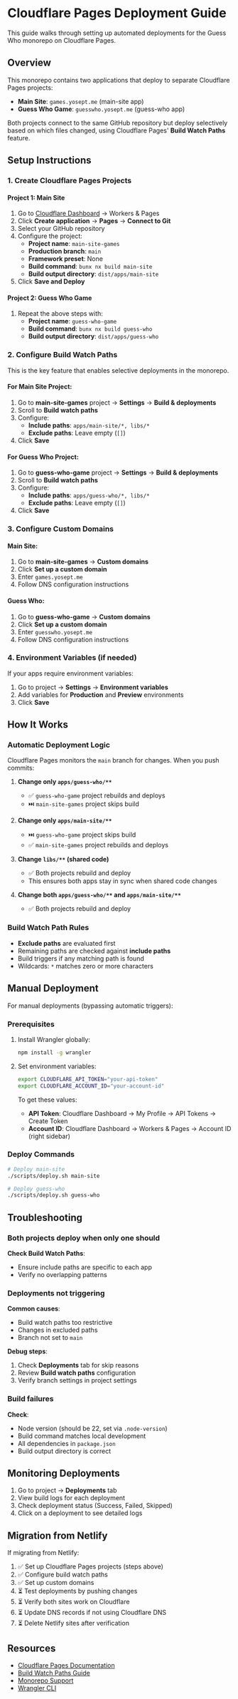 # Cloudflare Pages Deployment Guide

This guide walks through setting up automated deployments for the Guess Who monorepo on Cloudflare Pages.

## Overview

This monorepo contains two applications that deploy to separate Cloudflare Pages projects:

- **Main Site**: `games.yosept.me` (main-site app)
- **Guess Who Game**: `guesswho.yosept.me` (guess-who app)

Both projects connect to the same GitHub repository but deploy selectively based on which files changed, using Cloudflare Pages' **Build Watch Paths** feature.

## Setup Instructions

### 1. Create Cloudflare Pages Projects

#### Project 1: Main Site

1. Go to [Cloudflare Dashboard](https://dash.cloudflare.com) → Workers & Pages
2. Click **Create application** → **Pages** → **Connect to Git**
3. Select your GitHub repository
4. Configure the project:
   - **Project name**: `main-site-games`
   - **Production branch**: `main`
   - **Framework preset**: None
   - **Build command**: `bunx nx build main-site`
   - **Build output directory**: `dist/apps/main-site`
5. Click **Save and Deploy**

#### Project 2: Guess Who Game

1. Repeat the above steps with:
   - **Project name**: `guess-who-game`
   - **Build command**: `bunx nx build guess-who`
   - **Build output directory**: `dist/apps/guess-who`

### 2. Configure Build Watch Paths

This is the key feature that enables selective deployments in the monorepo.

#### For Main Site Project:

1. Go to **main-site-games** project → **Settings** → **Build & deployments**
2. Scroll to **Build watch paths**
3. Configure:
   - **Include paths**: `apps/main-site/*, libs/*`
   - **Exclude paths**: Leave empty (`[]`)
4. Click **Save**

#### For Guess Who Project:

1. Go to **guess-who-game** project → **Settings** → **Build & deployments**
2. Scroll to **Build watch paths**
3. Configure:
   - **Include paths**: `apps/guess-who/*, libs/*`
   - **Exclude paths**: Leave empty (`[]`)
4. Click **Save**

### 3. Configure Custom Domains

#### Main Site:

1. Go to **main-site-games** → **Custom domains**
2. Click **Set up a custom domain**
3. Enter `games.yosept.me`
4. Follow DNS configuration instructions

#### Guess Who:

1. Go to **guess-who-game** → **Custom domains**
2. Click **Set up a custom domain**
3. Enter `guesswho.yosept.me`
4. Follow DNS configuration instructions

### 4. Environment Variables (if needed)

If your apps require environment variables:

1. Go to project → **Settings** → **Environment variables**
2. Add variables for **Production** and **Preview** environments
3. Click **Save**

## How It Works

### Automatic Deployment Logic

Cloudflare Pages monitors the `main` branch for changes. When you push commits:

1. **Change only `apps/guess-who/**`**
   - ✅ `guess-who-game` project rebuilds and deploys
   - ⏭️ `main-site-games` project skips build

2. **Change only `apps/main-site/**`**
   - ⏭️ `guess-who-game` project skips build
   - ✅ `main-site-games` project rebuilds and deploys

3. **Change `libs/**` (shared code)**
   - ✅ Both projects rebuild and deploy
   - This ensures both apps stay in sync when shared code changes

4. **Change both `apps/guess-who/**` and `apps/main-site/**`**
   - ✅ Both projects rebuild and deploy

### Build Watch Path Rules

- **Exclude paths** are evaluated first
- Remaining paths are checked against **include paths**
- Build triggers if any matching path is found
- Wildcards: `*` matches zero or more characters

## Manual Deployment

For manual deployments (bypassing automatic triggers):

### Prerequisites

1. Install Wrangler globally:
   ```bash
   npm install -g wrangler
   ```

2. Set environment variables:
   ```bash
   export CLOUDFLARE_API_TOKEN="your-api-token"
   export CLOUDFLARE_ACCOUNT_ID="your-account-id"
   ```

   To get these values:
   - **API Token**: Cloudflare Dashboard → My Profile → API Tokens → Create Token
   - **Account ID**: Cloudflare Dashboard → Workers & Pages → Account ID (right sidebar)

### Deploy Commands

```bash
# Deploy main-site
./scripts/deploy.sh main-site

# Deploy guess-who
./scripts/deploy.sh guess-who
```

## Troubleshooting

### Both projects deploy when only one should

**Check Build Watch Paths**:
- Ensure include paths are specific to each app
- Verify no overlapping patterns

### Deployments not triggering

**Common causes**:
- Build watch paths too restrictive
- Changes in excluded paths
- Branch not set to `main`

**Debug steps**:
1. Check **Deployments** tab for skip reasons
2. Review **Build watch paths** configuration
3. Verify branch settings in project settings

### Build failures

**Check**:
- Node version (should be 22, set via `.node-version`)
- Build command matches local development
- All dependencies in `package.json`
- Build output directory is correct

## Monitoring Deployments

1. Go to project → **Deployments** tab
2. View build logs for each deployment
3. Check deployment status (Success, Failed, Skipped)
4. Click on a deployment to see detailed logs

## Migration from Netlify

If migrating from Netlify:

1. ✅ Set up Cloudflare Pages projects (steps above)
2. ✅ Configure build watch paths
3. ✅ Set up custom domains
4. ⏳ Test deployments by pushing changes
5. ⏳ Verify both sites work on Cloudflare
6. ⏳ Update DNS records if not using Cloudflare DNS
7. ⏳ Delete Netlify sites after verification

## Resources

- [Cloudflare Pages Documentation](https://developers.cloudflare.com/pages/)
- [Build Watch Paths Guide](https://developers.cloudflare.com/pages/configuration/build-watch-paths/)
- [Monorepo Support](https://developers.cloudflare.com/pages/configuration/monorepos/)
- [Wrangler CLI](https://developers.cloudflare.com/workers/wrangler/)
